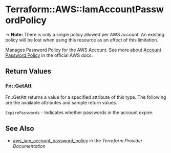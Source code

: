 # Terraform::AWS::IamAccountPasswordPolicy

-> **Note:** There is only a single policy allowed per AWS account. An existing policy will be lost when using this resource as an effect of this limitation.

Manages Password Policy for the AWS Account.
See more about [Account Password Policy](http://docs.aws.amazon.com/IAM/latest/UserGuide/id_credentials_passwords_account-policy.html)
in the official AWS docs.

## Return Values

### Fn::GetAtt

Fn::GetAtt returns a value for a specified attribute of this type. The following are the available attributes and sample return values.

`ExpirePasswords` - Indicates whether passwords in the account expire.

## See Also

* [aws_iam_account_password_policy](https://www.terraform.io/docs/providers/aws/r/iam_account_password_policy.html) in the _Terraform Provider Documentation_